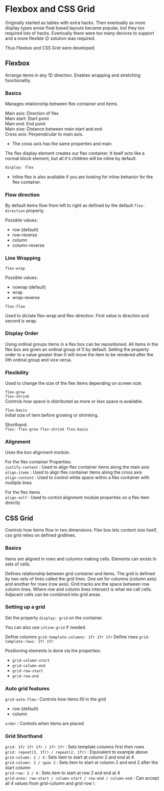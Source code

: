 # Flexbox and CSS Grid

Originally started as tables with extra hacks. Then eventually as more display types arose float based layouts became popular, but they too required lots of hacks. Eventually there were too many devices to support and a more flexible :wink: solution was required.

Thus Flexbox and CSS Grid were developed.

## Flexbox

Arrange items in any 1D direction. Enables wrapping and stretching functionality.

### Basics

Manages relationship between flex container and items.

Main axis: Direction of flex \
Main start: Start point \
Main end: End point \
Main size: Distance between main start and end \
Cross axis: Perpendicular to main axis.
* The cross axis has the same properties and main

The flex display element creates our flex container. It itself acts like a normal block element, but all it's children will be inline by default.
```CSS
display: flex 
```

* Inline flex is also available if you are looking for inline behavior for the flex container.

### Flow direction

By default items flow from left to right as defined by the default `flex-direction` property.

Possible values:
 - row (default)
 - row-reverse
 - column
 - column-reverse

### Line Wrapping

```flex-wrap``` 

Possible values:
- nowrap (default)
- wrap
- wrap-reverse

```flex-flow```

Used to dictate flex-wrap and flex-direction. First value is direction and second is wrap.

### Display Order

Using ordinal groups items in a flex box can be repositioned. All items in the flex box are given an ordinal group of 0 by default. Setting the property order to a value greater than 0 will move the item to be rendered after the 0th ordinal group and vice versa.

### Flexibility

Used to change the size of the flex items depending on screen size.

```flex-grow```\
```flex-shrink```\
Controls how space is distributed as more or less space is available.

```flex-basis```\
Initial size of item before growing or shrinking.

Shorthand:\
```flex: flex-grow flex-shrink flex-basis```

### Alignment

Uses the box alignment module.

For the flex container
Properties:\
```justify-content``` : Used to align flex container items along the main axis\
```align-items``` : Used to align flex container items along the cross axis\
```align-content``` : Used to control white space within a flex container with multiple lines

For the flex items\
```align-self``` : Used to control alignment module properties on a flex item directly

## CSS Grid

Controls how items flow in two dimensions. Flex box lets content size itself, css grid relies on defined gridlines.

### Basics

Items are aligned in rows and columns making cells. Elements can exists in sets of cells.

Defines relationship between grid container and items. The grid is defined by two sets of lines called the grid lines. One set for columns (column axis) and another for rows (row axis). Grid tracks are the space between row column lines. Where row and column lines intersect is what we call cells. Adjacent cells can be combined into grid areas.

### Setting up a grid

Set the property ```display: grid``` on the container.

You can also use ```inline-grid``` if needed.

Define columns ```grid-template-columns: 1fr 1fr 1fr```
Define rows ```grid-template-rows: 1fr 1fr```

Positioning elements is done via the properties:
 - ```grid-column-start```
 - ```grid-column-end```
 - ```grid-row-start```
 - ```grid-row-end```

### Auto grid features

```grid-auto-flow``` : Controls how items fill in the grid
 - row (default)
 - column

```order``` : Controls when items are placed

### Grid Shorthand

```grid: 1fr 1fr 1fr / 1fr 1fr``` : Sets template columns first then rows \
```grid: repeat(3, 1fr) / repeat(2, 1fr)``` : Equivalent to example above \
```grid-column: 2 / 4``` : Sets item to start at column 2 and end at 4 \
```grid-column: 2 / span 2``` : Sets item to start at column 2 and end 2 after the start column \
```grid-row: 2 / 4``` : Sets item to start at row 2 and end at 4 \
```grid-area: row-start / column-start / row-end / column-end``` : Can accept all 4 values from grid-column and grid-row \